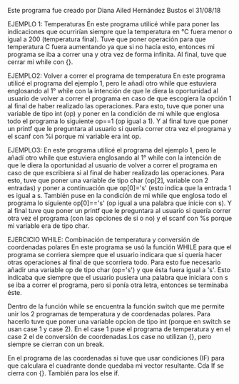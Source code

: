 Este programa fue creado por Diana Ailed Hernández Bustos el 31/08/18

EJEMPLO 1: Temperaturas
En este programa utilicé while para poner las indicaciones que ocurrirían siempre que la temperatura en °C fuera menor o igual a 200 (temperatura final). Tuve que poner operación para que temperatura C fuera aumentando ya que si no hacía esto, entonces mi programa se iba a correr una y otra vez de forma infinita. Al final, tuve que cerrar mi while con {}. 

EJEMPLO2: Volver a correr el programa de temperatura
En este programa utilicé el programa del ejemplo 1, pero le añadí otro while que estuviera englosando al 1° while con la intención de que le diera la oportunidad al usuario de volver a correr el programa en caso de que escogiera la opción 1 al final de haber realizado las operaciones. Para esto, tuve que poner una variable de tipo int (op) y poner en la condición de mi while que englosa todo el programa lo siguiente op==1 (op igual a 1). Y al final tuve que poner un printf que le preguntara al usuario si quería correr otra vez el programa y el scanf con %i porque mi variable era int op.

EJEMPLO3:
En este programa utilicé el programa del ejemplo 1, pero le añadí otro while que estuviera englosando al 1° while con la intención de que le diera la oportunidad al usuario de volver a correr el programa en caso de que escribiera si al final de haber realizado las operaciones. Para esto, tuve que poner una variable de tipo char (op[2], variable con 2 entradas) y poner a continuación que op[0]='s' (esto indica que la entrada 1 es igual a s. También puse en la condición de mi while que englosa todo el programa lo siguiente op[0]=='s' (op igual a una palabra que inicie con s). Y al final tuve que poner un printf que le preguntara al usuario si quería correr otra vez el programa (con las opciones de si o no) y el scanf con %s porque mi variable era de tipo char.

EJERCICIO WHILE: Combinación de temperatura y conversión de coordenadas polares
En este programa se usó la función WHILE para que el programa se corriera siempre que el usuario indicara que sí quería hacer otras operaciones al final de que scorriera todo. Para esto fue necesario añadir una variable op de tipo char (op='s') y que ésta fuera igual a 's'. Esto indicaba que siempre que el usuario pusiera una palabra que iniciara con s se iba a correr el programa, pero si ponía otra letra, entonces se terminaba éste. 

Dentro de la función while se encuentra la función switch que me permite unir los 2 programas de temperatura y de coordenadas polares. Para hacerlo tuve que poner una variable opcion de tipo int (porque en switch se usan case 1 y case 2). En el case 1 puse el programa de temperatura y en el case 2 el de conversión de coordenadas.Los case no utilizan {}, pero siempre se cierran con un break.

En el programa de las coordenadas si tuve que usar condiciones (IF) para que calculara el cuadrante donde quedaba mi vector resultante. Cda If se cierra con {}. También para los else if.  

